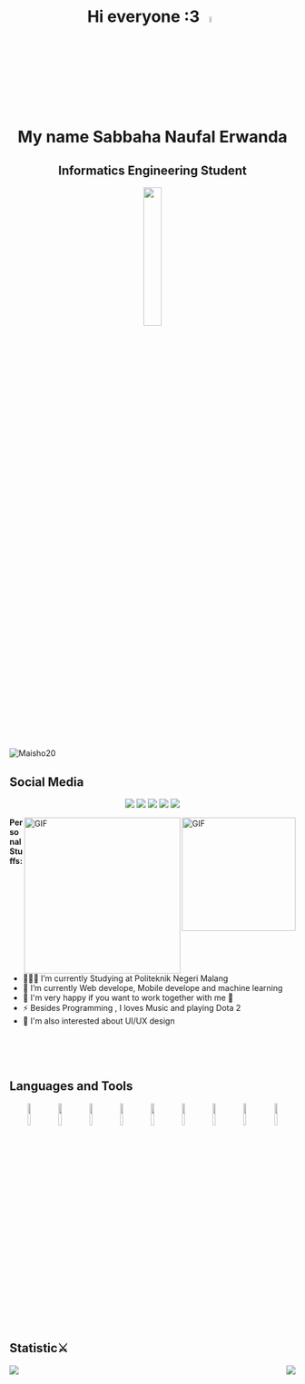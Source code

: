 <div>
<h1 align="center">Hi everyone :3 <img src="https://media.giphy.com/media/VTwDfhNOmMxZMm2iYf/giphy.gif" width=5%></img> 
<br>My name Sabbaha Naufal Erwanda</h1>
<h2 align="center">Informatics Engineering Student</h2>
</div>

<p align="center">
<img src="https://media.giphy.com/media/11dR2hEgtN5KoM/giphy.gif" width=25%>
</p>

<p align="left">
<img src="https://komarev.com/ghpvc/?username=Maisho20&label=Profile%20Views&color=ff3def&style=flat" alt="Maisho20"/>
</p>

## Social Media

<p align="center">
<a src="https://www.linkedin.com/in/sabbaha-naufal-472b5629b/" target="_blank"><img src="https://img.shields.io/badge/-LinkedIn-blue?style=plastic&logo=Linkedin&logoColor=white"></img></a>
<img src="https://img.shields.io/badge/-Gmail-c14438?style=plastic&labelColor=fff&logo=Gmail&logoColor=c4302b"><a src="mailto:bahajazz70@gmail.com" target="_blank"></a></img>
<img src="https://img.shields.io/badge/-Instagram-e4405f?style=plastic&labelColor=e4405f&logo=instagram&logoColor=white"><a src="https://www.instagram.com/_.zen._20" target="_blank"></a></img>
<img src="https://img.shields.io/badge/Steam-000000?style=plastic&labelColor=black&logo=steam&logoColor=white"><a src="https://steamcommunity.com/profiles/76561198385526672/" target="_blank"></a></img>
<img src="https://img.shields.io/badge/Discord-7289DA?style=plastic&logo=discord&logoColor=white"></img>
</p>

<img align="right" alt="GIF" src="https://media.giphy.com/media/8BlByFsU4FZJ41AJpd/giphy.gif" width="200" height="auto"></img>
<img align="right" alt="GIF" src="https://media.giphy.com/media/5eLDrEaRGHegx2FeF2/giphy.gif" width="275" height="auto"></img>

**Personal Stuffs:**

- 👨🏽‍💻 I’m currently Studying at Politeknik Negeri Malang
- 🌱 I’m currently Web develope, Mobile develope and machine learning
- 👯 I'm very happy if you want to work together with me 🤝
- ⚡️ Besides Programming , I loves Music and playing Dota 2
- 🤔 I'm also interested about UI/UX design

<br><br><br>

## Languages and Tools

<p align="center">
<img width="10%" src="https://www.vectorlogo.zone/logos/php/php-ar21.svg">
<img width="10%" src="https://www.vectorlogo.zone/logos/laravel/laravel-ar21.svg">
<img width="10%" src="https://www.vectorlogo.zone/logos/python/python-ar21.svg">
<img width="10%" src="https://www.vectorlogo.zone/logos/java/java-ar21.svg">
<img width="10%" src="https://www.vectorlogo.zone/logos/flutterio/flutterio-ar21.svg">
<img width="10%" src="https://www.vectorlogo.zone/logos/android/android-ar21.svg">
<img width="10%" src="https://www.vectorlogo.zone/logos/javascript/javascript-ar21.svg">
<img width="10%" src="https://www.vectorlogo.zone/logos/mysql/mysql-ar21.svg">
<img width="10%" src="https://www.vectorlogo.zone/logos/git-scm/git-scm-ar21.svg">
</p>

## Statistic⚔️

<p>
<img align="left" src="https://github-readme-stats.vercel.app/api/top-langs/?username=Maisho20&langs_count=10&hide_border=true&layout=compact&title_color=ffffff&text_color=c9cacc&icon_color=2bbc8a&bg_color=1d1f21&hide=jupyter%20notebook"></img>
<img align="right" src="https://github-readme-stats.vercel.app/api?username=Maisho20&show_icons=true&theme=radical&show_icons=true"></img>
</p>
<br><br><br><br><br><br><br><br><br>
